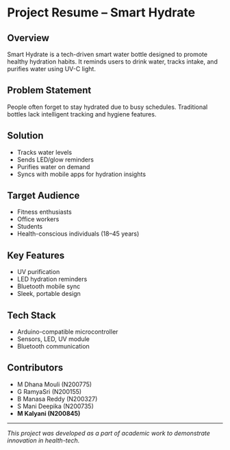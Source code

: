 # Project Resume – Smart Hydrate

## Overview
Smart Hydrate is a tech-driven smart water bottle designed to promote healthy hydration habits. It reminds users to drink water, tracks intake, and purifies water using UV-C light.

## Problem Statement
People often forget to stay hydrated due to busy schedules. Traditional bottles lack intelligent tracking and hygiene features.

## Solution
- Tracks water levels
- Sends LED/glow reminders
- Purifies water on demand
- Syncs with mobile apps for hydration insights

## Target Audience
- Fitness enthusiasts
- Office workers
- Students
- Health-conscious individuals (18–45 years)

## Key Features
- UV purification
- LED hydration reminders
- Bluetooth mobile sync
- Sleek, portable design

## Tech Stack
- Arduino-compatible microcontroller
- Sensors, LED, UV module
- Bluetooth communication

## Contributors
- M Dhana Mouli (N200775)
- G RamyaSri (N200155)
- B Manasa Reddy (N200327)
- S Mani Deepika (N200735)
- **M Kalyani (N200845)**

---

_This project was developed as a part of academic work to demonstrate innovation in health-tech._
